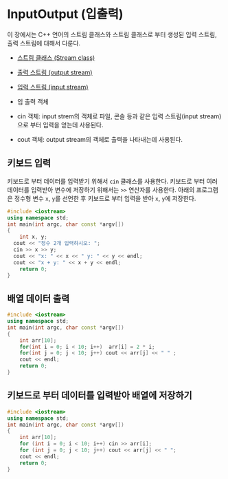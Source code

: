 # InputOutput (입출력)

이 장에서는 C++ 언어의 스트림 클래스와 스트림 클래스로 부터 생성된 입력 스트림, 출력 스트림에 대해서 다룬다. 

* [스트림 클래스 (Stream class)](https://github.com/geunkim/CPPLectures/edit/master/InputOutput/stream.md)
* [출력 스트림 (output stream)](https://github.com/geunkim/CPPLectures/edit/master/InputOutput/output.md)
* [입력 스트림 (input stream)](https://github.com/geunkim/CPPLectures/edit/master/InputOutput/input.md) 

* 입 출력 객체
* cin 객체: input strem의 객체로 파일, 콘솔 등과 같은 입력 스트림(input stream)으로 부터 입력을 얻는데 사용된다. 
* cout 객체: output stream의 객체로 출력을 나타내는데 사용된다. 

## 키보드 입력
키보드로 부터 데이터를 입력받기 위해서 ``cin`` 클래스를 사용한다.
키보드로 부터 여러 데이터를 입력받아 변수에 저장하기 위해서는 ``>>`` 연산자를 사용한다.
아래의 프로그램은 정수형 변수 ``x``, ``y``를 선언한 후 키보드로 부터 입력을 받아
``x``, ``y``에 저장한다. 

```cpp
#include <iostream>
using namespace std;
int main(int argc, char const *argv[])
{
	int x, y;
  cout << "정수 2개 입력하시오: ";
  cin >> x >> y;
  cout << "x: " << x << " y: " << y << endl;
  cout << "x + y: " << x + y << endl;
	return 0;
}
```
## 배열 데이터 출력

```cpp
#include <iostream>
using namespace std;
int main(int argc, char const *argv[])
{
	int arr[10];
	for(int i = 0; i < 10; i++)  arr[i] = 2 * i;
	for(int j = 0; j < 10; j++) cout << arr[j] << " " ;
	cout << endl;
	return 0;
}
```
## 키보드로 부터 데이터를 입력받아 배열에 저장하기

```cpp
#include <iostream>
using namespace std;
int main(int argc, char const *argv[])
{
	int arr[10];
	for (int i = 0; i < 10; i++) cin >> arr[i];
	for (int j = 0; j < 10; j++) cout << arr[j] << " ";
	cout << endl;
	return 0;
}
```

